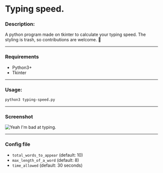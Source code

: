# **Typing speed.**

### Description:
A python program made on tkinter to calculate your typing speed.
The styling is trash, so contributions are welcome. 🤗

___
### Requirements
* Python3+
* Tkinter

___
### Usage:
```sh
python3 typing-speed.py
```

___
### Screenshot
![Yeah I'm bad at typing.](https://i.imgur.com/z8FP7T9.png)

___
### Config file
* `total_words_to_appear`  (default: 10)
* `max_length_of_a_word`  (default: 8)
* `time_allowed`  (default: 30 seconds)

